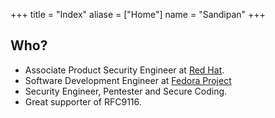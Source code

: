 +++
title = "Index"
aliase = ["Home"]
  name = "Sandipan"
+++


## Who?

* Associate Product Security Engineer at [Red Hat](https://redhat.com).
* Software Development Engineer at [Fedora Project](https://fedoraproject.org)
* Security Engineer, Pentester and Secure Coding.
* Great supporter of RFC9116.
